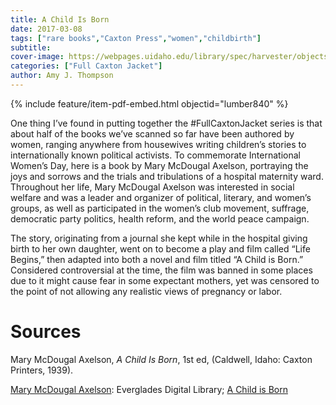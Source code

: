 ```yaml
---
title: A Child Is Born
date: 2017-03-08
tags: ["rare books","Caxton Press","women","childbirth"]
subtitle: 
cover-image: https://webpages.uidaho.edu/library/spec/harvester/objects/achildisborn.jpg
categories: ["Full Caxton Jacket"]
author: Amy J. Thompson
---
```


{% include feature/item-pdf-embed.html objectid="lumber840" %}

One thing I’ve found in putting together the #FullCaxtonJacket series is that about half of the books we’ve scanned so far have been authored by women, ranging anywhere from housewives writing children’s stories to internationally known political activists. To commemorate International Women’s Day, here is a book by Mary McDougal Axelson, portraying the joys and sorrows and the trials and tribulations of a hospital maternity ward. Throughout her life, Mary McDougal Axelson was interested in social welfare and was a leader and organizer of political, literary, and women’s groups, as well as participated in the women’s club movement, suffrage, democratic party politics, health reform, and the world peace campaign.

The story, originating from a journal she kept while in the hospital giving birth to her own daughter, went on to become a play and film called “Life Begins,” then adapted into both a novel and film titled “A Child is Born.” Considered controversial at the time, the film was banned in some places due to it might cause fear in some expectant mothers, yet was censored to the point of not allowing any realistic views of pregnancy or labor.

# Sources

Mary McDougal Axelson, *A Child Is Born*, 1st ed, (Caldwell, Idaho: Caxton Printers, 1939).

[Mary McDougal Axelson](http://everglades.fiu.edu/reclaim/collections/axelson.html): Everglades Digital Library; [A Child is Born](http://www.imdb.com/title/tt0032333/?ref_=nm_flmg_wr_2)
